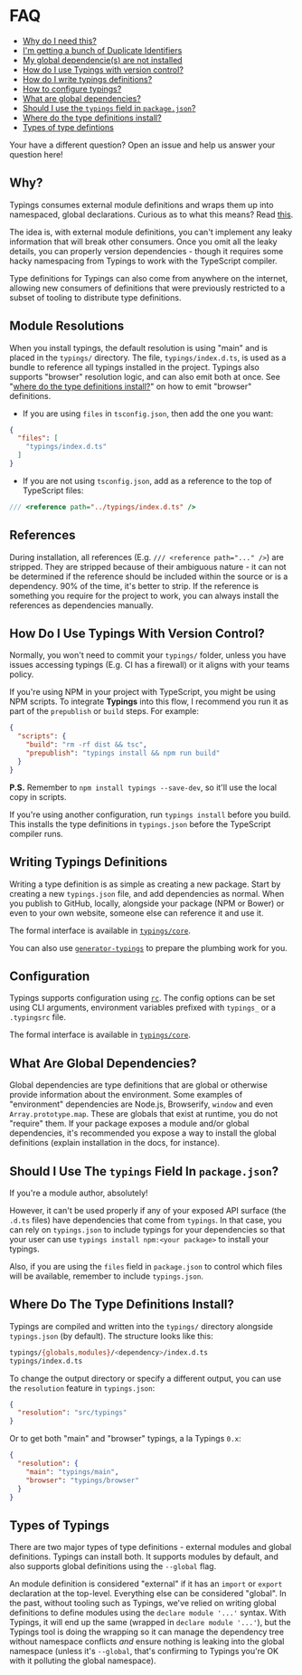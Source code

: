 # FAQ

- [Why do I need this?](#why)
- [I'm getting a bunch of Duplicate Identifiers](#module-resolutions)
- [My global dependencie(s) are not installed](#references)
- [How do I use Typings with version control?](#how-do-i-use-typings-with-version-control)
- [How do I write typings definitions?](#writing-typings-definitions)
- [How to configure typings?](#configuration)
- [What are global dependencies?](#what-are-global-dependencies)
- [Should I use the `typings` field in `package.json`?](#should-i-use-the-typings-field-in-packagejson)
- [Where do the type definitions install?](#where-do-the-type-definitions-install)
- [Types of type defintions](#types-of-typings)

Your have a different question? Open an issue and help us answer your question here!

## Why?

Typings consumes external module definitions and wraps them up into namespaced, global declarations. Curious as to what this means? Read [this](/docs/external-modules.md).

The idea is, with external module definitions, you can't implement any leaky information that will break other consumers. Once you omit all the leaky details, you can properly version dependencies - though it requires some hacky namespacing from Typings to work with the TypeScript compiler.

Type definitions for Typings can also come from anywhere on the internet, allowing new consumers of definitions that were previously restricted to a subset of tooling to distribute type definitions.

## Module Resolutions

When you install typings, the default resolution is using "main" and is placed in the `typings/` directory. The file, `typings/index.d.ts`, is used as a bundle to reference all typings installed in the project. Typings also supports "browser" resolution logic, and can also emit both at once. See "[where do the type definitions install?](#where-do-the-type-definitions-install)" on how to emit "browser" definitions.

* If you are using `files` in `tsconfig.json`, then add the one you want:

```json
{
  "files": [
    "typings/index.d.ts"
  ]
}
```

* If you are not using `tsconfig.json`, add as a reference to the top of TypeScript files:

```ts
/// <reference path="../typings/index.d.ts" />
```

## References

During installation, all references (E.g. `/// <reference path="..." />`) are stripped. They are stripped because of their ambiguous nature - it can not be determined if the reference should be included within the source or is a dependency. 90% of the time, it's better to strip. If the reference is something you require for the project to work, you can always install the references as dependencies manually.

## How Do I Use Typings With Version Control?

Normally, you won't need to commit your `typings/` folder, unless you have issues accessing typings (E.g. CI has a firewall) or it aligns with your teams policy.

If you're using NPM in your project with TypeScript, you might be using NPM scripts. To integrate **Typings** into this flow, I recommend you run it as part of the `prepublish` or `build` steps. For example:

```json
{
  "scripts": {
    "build": "rm -rf dist && tsc",
    "prepublish": "typings install && npm run build"
  }
}
```

**P.S.** Remember to `npm install typings --save-dev`, so it'll use the local copy in scripts.

If you're using another configuration, run `typings install` before you build. This installs the type definitions in `typings.json` before the TypeScript compiler runs.

## Writing Typings Definitions

Writing a type definition is as simple as creating a new package. Start by creating a new `typings.json` file, and add dependencies as normal. When you publish to GitHub, locally, alongside your package (NPM or Bower) or even to your own website, someone else can reference it and use it.

The formal interface is available in [`typings/core`](https://github.com/typings/core/blob/master/src/interfaces/config.ts).

You can also use [`generator-typings`](https://github.com/typings/generator-typings) to prepare the plumbing work for you.

## Configuration

Typings supports configuration using [`rc`](https://github.com/dominictarr/rc). The config options can be set using CLI arguments, environment variables prefixed with `typings_` or a `.typingsrc` file.

The formal interface is available in [`typings/core`](https://github.com/typings/core/blob/master/src/interfaces/rc.ts).

## What Are Global Dependencies?

Global dependencies are type definitions that are global or otherwise provide information about the environment. Some examples of "environment" dependencies are Node.js, Browserify, `window` and even `Array.prototype.map`. These are globals that exist at runtime, you do not "require" them. If your package exposes a module and/or global dependencies, it's recommended you expose a way to install the global definitions (explain installation in the docs, for instance).

## Should I Use The `typings` Field In `package.json`?

If you're a module author, absolutely!

However, it can't be used properly if any of your exposed API surface (the `.d.ts` files) have dependencies that come from `typings`.
In that case, you can rely on `typings.json` to include typings for your dependencies so that your user can use `typings install npm:<your package>` to install your typings.

Also, if you are using the `files` field in `package.json` to control which files will be available, remember to include `typings.json`.

## Where Do The Type Definitions Install?

Typings are compiled and written into the `typings/` directory alongside `typings.json` (by default). The structure looks like this:

```sh
typings/{globals,modules}/<dependency>/index.d.ts
typings/index.d.ts
```

To change the output directory or specify a different output, you can use the `resolution` feature in `typings.json`:

```json
{
  "resolution": "src/typings"
}
```

Or to get both "main" and "browser" typings, a la Typings `0.x`:

```json
{
  "resolution": {
    "main": "typings/main",
    "browser": "typings/browser"
  }
}
```

## Types of Typings

There are two major types of type definitions - external modules and global definitions. Typings can install both. It supports modules by default, and also supports global definitions using the `--global` flag.

An module definition is considered "external" if it has an `import` or `export` declaration at the top-level. Everything else can be considered "global". In the past, without tooling such as Typings, we've relied on writing global definitions to define modules using the `declare module '...'` syntax. With Typings, it will end up the same (wrapped in `declare module '...'`), but the Typings tool is doing the wrapping so it can manage the dependency tree without namespace conflicts _and_ ensure nothing is leaking into the global namespace (unless it's `--global`, that's confirming to Typings you're OK with it polluting the global namespace).
